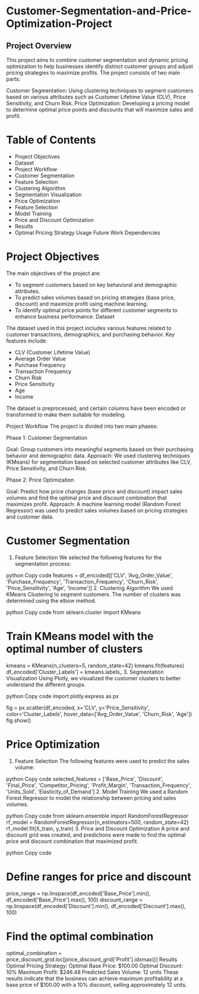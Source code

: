 # Customer-Segmentation-and-Price-Optimization-Project
## Project Overview
This project aims to combine customer segmentation and dynamic pricing optimization to help businesses identify distinct customer groups and adjust pricing strategies to maximize profits. The project consists of two main parts:

Customer Segmentation: Using clustering techniques to segment customers based on various attributes such as Customer Lifetime Value (CLV), Price Sensitivity, and Churn Risk.
Price Optimization: Developing a pricing model to determine optimal price points and discounts that will maximize sales and profit.

# Table of Contents
- Project Objectives
- Dataset
- Project Workflow
- Customer Segmentation
- Feature Selection
- Clustering Algorithm
- Segmentation Visualization
 - Price Optimization
- Feature Selection
- Model Training
- Price and Discount Optimization
- Results
- Optimal Pricing Strategy
Usage
Future Work
Dependencies

# Project Objectives
The main objectives of the project are:

- To segment customers based on key behavioral and demographic attributes.
- To predict sales volumes based on pricing strategies (base price, discount) and maximize profit using machine learning.
- To identify optimal price points for different customer segments to enhance business performance.
Dataset

The dataset used in this project includes various features related to customer transactions, demographics, and purchasing behavior. Key features include:

- CLV (Customer Lifetime Value)
- Average Order Value
- Purchase Frequency
- Transaction Frequency
- Churn Risk
- Price Sensitivity
- Age
- Income

The dataset is preprocessed, and certain columns have been encoded or transformed to make them suitable for modeling.

Project Workflow
The project is divided into two main phases:

Phase 1: Customer Segmentation

Goal: Group customers into meaningful segments based on their purchasing behavior and demographic data.
Approach: We used clustering techniques (KMeans) for segmentation based on selected customer attributes like CLV, Price Sensitivity, and Churn Risk.

Phase 2: Price Optimization

Goal: Predict how price changes (base price and discount) impact sales volumes and find the optimal price and discount combination that maximizes profit.
Approach: A machine learning model (Random Forest Regressor) was used to predict sales volumes based on pricing strategies and customer data.

# Customer Segmentation
1. Feature Selection
We selected the following features for the segmentation process:

python
Copy code
features = df_encoded[['CLV', 'Avg_Order_Value', 'Purchase_Frequency',
                       'Transaction_Frequency', 'Churn_Risk', 'Price_Sensitivity', 'Age', 'Income']]
2. Clustering Algorithm
We used KMeans Clustering to segment customers. The number of clusters was determined using the elbow method.

python
Copy code
from sklearn.cluster import KMeans 

# Train KMeans model with the optimal number of clusters
kmeans = KMeans(n_clusters=5, random_state=42)
kmeans.fit(features)
df_encoded['Cluster_Labels'] = kmeans.labels_
3. Segmentation Visualization
Using Plotly, we visualized the customer clusters to better understand the different groups.

python
Copy code
import plotly.express as px

fig = px.scatter(df_encoded, x='CLV', y='Price_Sensitivity', color='Cluster_Labels', 
                 hover_data=['Avg_Order_Value', 'Churn_Risk', 'Age'])
fig.show()

# Price Optimization
1. Feature Selection
The following features were used to predict the sales volume:

python
Copy code
selected_features = ['Base_Price', 'Discount', 'Final_Price', 'Competitor_Pricing', 'Profit_Margin',
                     'Transaction_Frequency', 'Units_Sold', 'Elasticity_of_Demand']
2. Model Training
We used a Random Forest Regressor to model the relationship between pricing and sales volumes.

python
Copy code
from sklearn.ensemble import RandomForestRegressor
rf_model = RandomForestRegressor(n_estimators=500, random_state=42)
rf_model.fit(X_train, y_train)
3. Price and Discount Optimization
A price and discount grid was created, and predictions were made to find the optimal price and discount combination that maximized profit.

python
Copy code
# Define ranges for price and discount
price_range = np.linspace(df_encoded['Base_Price'].min(), df_encoded['Base_Price'].max(), 100)
discount_range = np.linspace(df_encoded['Discount'].min(), df_encoded['Discount'].max(), 100)

# Find the optimal combination
optimal_combination = price_discount_grid.loc[price_discount_grid['Profit'].idxmax()]
Results
Optimal Pricing Strategy:
Optimal Base Price: $100.00
Optimal Discount: 10%
Maximum Profit: $246.48
Predicted Sales Volume: 12 units
These results indicate that the business can achieve maximum profitability at a base price of $100.00 with a 10% discount, selling approximately 12 units.
